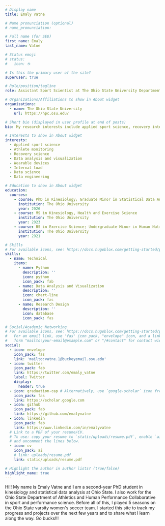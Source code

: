 ```yaml
---
# Display name
title: Emaly Vatne

# Name pronunciation (optional)
# name_pronunciation: 

# Full name (for SEO)
first_name: Emaly
last_name: Vatne

# Status emoji
# status:
#   icon: ☕️

# Is this the primary user of the site?
superuser: true

# Role/position/tagline
role: Assistant Sport Scientist at The Ohio State University Department of Athletics and Human Performance Collaborative

# Organizations/Affiliations to show in About widget
organizations:
  - name: The Ohio State University
    url: https://hpc.osu.edu/

# Short bio (displayed in user profile at end of posts)
bio: My research interests include applied sport science, recovery interventions, and data analysis, visualization, science, and engineering. 

# Interests to show in About widget
interests:
  - Applied sport science
  - Athlete monitoring
  - Recovery science
  - Data analysis and visualization
  - Wearable devices
  - Internal load
  - Data science
  - Data engineering

# Education to show in About widget
education:
  courses:
    - course: PhD in Kinesiology; Graduate Minor in Statistical Data Analysis
      institution: The Ohio University
      year: 2026
    - course: MS in Kinesiology, Health and Exercise Science
      institution: The Ohio University
      year: 2023
    - course: BS in Exercise Science; Undergraduate Minor in Human Nutrition
      institution: The Ohio University
      year: 2021

# Skills
# For available icons, see: https://docs.hugoblox.com/getting-started/page-builder/#icons
skills:
  - name: Technical
    items:
      - name: Python
        description: ''
        icon: python
        icon_pack: fab
      - name: Data Analysis and Visualization
        description: ''
        icon: chart-line
        icon_pack: fas
      - name: Research Design
        description: ''
        icon: database
        icon_pack: fas

# Social/Academic Networking
# For available icons, see: https://docs.hugoblox.com/getting-started/page-builder/#icons
#   For an email link, use "fas" icon pack, "envelope" icon, and a link in the
#   form "mailto:your-email@example.com" or "/#contact" for contact widget.
social:
  - icon: envelope
    icon_pack: fas
    link: 'mailto:vatne.1@buckeyemail.osu.edu'
  - icon: twitter
    icon_pack: fab
    link: https://twitter.com/emaly_vatne
    label: Twitter
    display:
      header: true
  - icon: graduation-cap # Alternatively, use `google-scholar` icon from `ai` icon pack
    icon_pack: fas
    link: https://scholar.google.com
  - icon: github
    icon_pack: fab
    link: https://github.com/emalyvatne
  - icon: linkedin
    icon_pack: fab
    link: https://www.linkedin.com/in/emalyvatne
  # Link to a PDF of your resume/CV.
  # To use: copy your resume to `static/uploads/resume.pdf`, enable `ai` icons in `params.yaml`,
  # and uncomment the lines below.
  - icon: cv
    icon_pack: ai
    # link: uploads/resume.pdf
    link: static/uploads/resume.pdf

# Highlight the author in author lists? (true/false)
highlight_name: true
---
```


Hi!! My name is Emaly Vatne and I am a second-year PhD student in kinesiology and statistical data analysis at Ohio State. I also work for the Ohio State Department of Athletics and Human Performance Collaborative in sport and performance science. Before all of this, I played 5 seasons on the Ohio State varsity women's soccer team. I started this site to track my progress and projects over the next few years and to share what I learn along the way. Go bucks!!!